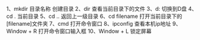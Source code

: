 1、mkdir 目录名称 创建目录
2、dir 查看当前目录下的文件
3、d: 切换到D盘
4、cd . 当前目录
5、cd .. 返回上一级目录
6、cd filename 打开当前目录下的[filename]文件夹
7、cmd 打开命令窗口
8、ipconfig 查看本机ip地址
9、Window + R 打开命令窗口输入框
10、Window + L 锁定屏幕